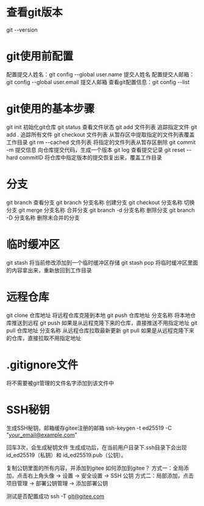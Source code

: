 # 查看git版本
git --version

# git使用前配置
配置提交人姓名：git config --global user.name 提交人姓名
配置提交人邮箱：git config --global user.email 提交人邮箱
查看git配置信息：git config --list

# git使用的基本步骤
git init                 初始化git仓库
git status               查看文件状态
git add 文件列表          追踪指定文件
git add .                追踪所有文件
git checkout 文件列表      从暂存区中提取指定的文件列表覆盖工作目录
git rm --cached 文件列表   将指定的文件列表从暂存区删除
git commit -m 提交信息     向仓库提交代码，生成一个版本
git log                   查看提交记录
git reset --hard commitID  将仓库中指定版本的提交恢复出来，覆盖工作目录

# 分支
git branch               查看分支
git branch 分支名称       创建分支
git checkout 分支名称     切换分支
git merge 分支名称        合并分支
git branch -d 分支名称    删除分支
git branch -D 分支名称    删除未合并的分支

# 临时缓冲区
git stash          将当前修改添加到一个临时缓冲区存储
git stash pop      将临时缓冲区里面的内容拿出来，重新放回到工作目录

# 远程仓库
git clone 仓库地址           将远程仓库克隆到本地
git push 仓库地址 分支名称     将本地仓库推送到远程
git push                    如果是从远程克隆下来的仓库，直接推送不用指定地址
git pull 仓库地址 分支名称     从远程仓库拉取最新更新
git pull                    如果是从远程克隆下来的仓库，直接拉取不用指定地址


# .gitignore文件
将不需要被git管理的文件名字添加到该文件中


# SSH秘钥

生成SSH秘钥，邮箱缓存gitee注册的邮箱
ssh-keygen -t ed25519 -C "your_email@example.com"

回车3次，会生成秘钥文件
生成成功后，在当前用户目录下.ssh目录下会出现 id_ed25519（私钥）和 id_ed25519.pub（公钥）。

复制公钥里面的所有内容，并添加到gitee
如何添加到gitee？
方式一：全局添加，点击右上角头像 → 设置 → 安全设置 → SSH 公钥
方式二：局部添加，点击项目管理 → 部署公钥管理 → 添加部署公钥

测试是否配置成功
ssh -T git@gitee.com
